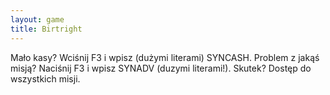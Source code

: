 ```yaml
---
layout: game
title: Birtright
---
```


Mało kasy? Wciśnij F3 i wpisz (dużymi literami) SYNCASH.
Problem z jakąś misją? Naciśnij F3 i wpisz SYNADV (duzymi literami!).
Skutek? Dostęp do wszystkich misji.
